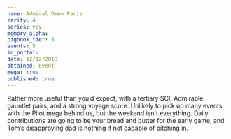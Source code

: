 ```yaml
---
name: Admiral Owen Paris
rarity: 4
series: voy
memory_alpha:
bigbook_tier: 8
events: 5
in_portal:
date: 12/12/2018
obtained: Event
mega: true
published: true
---
```


Rather more useful than you’d expect, with a tertiary SCI, Admirable gauntlet pairs, and a strong voyage score. Unlikely to pick up many events with the Pilot mega behind us, but the weekend isn’t everything. Daily contributions are going to be your bread and butter for the early game, and Tom’s disapproving dad is nothing if not capable of pitching in.
